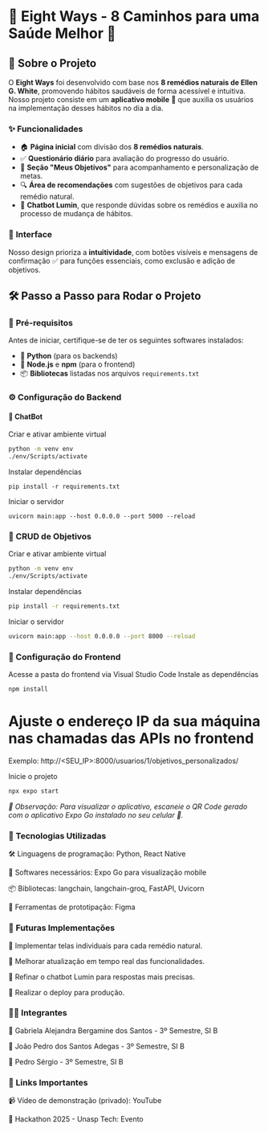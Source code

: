 # 🌿 **Eight Ways - 8 Caminhos para uma Saúde Melhor** 📱

## 🏥 **Sobre o Projeto**
O **Eight Ways** foi desenvolvido com base nos **8 remédios naturais de Ellen G. White**, promovendo hábitos saudáveis de forma acessível e intuitiva. Nosso projeto consiste em um **aplicativo mobile** 📲 que auxilia os usuários na implementação desses hábitos no dia a dia.

### ✨ **Funcionalidades**
- 🏠 **Página inicial** com divisão dos **8 remédios naturais**.
- ✅ **Questionário diário** para avaliação do progresso do usuário.
- 🎯 **Seção "Meus Objetivos"** para acompanhamento e personalização de metas.
- 🔍 **Área de recomendações** com sugestões de objetivos para cada remédio natural.
- 🤖 **Chatbot Lumin**, que responde dúvidas sobre os remédios e auxilia no processo de mudança de hábitos.

### 🎨 **Interface**
Nosso design prioriza a **intuitividade**, com botões visíveis e mensagens de confirmação ✅ para funções essenciais, como exclusão e adição de objetivos.

## 🛠 **Passo a Passo para Rodar o Projeto**
### 📌 **Pré-requisitos**
Antes de iniciar, certifique-se de ter os seguintes softwares instalados:
- 🐍 **Python** (para os backends)
- 🚀 **Node.js** e **npm** (para o frontend)
- 📦 **Bibliotecas** listadas nos arquivos `requirements.txt`

### ⚙️ **Configuração do Backend**
#### 🤖 **ChatBot**

Criar e ativar ambiente virtual
```bash
python -m venv env
./env/Scripts/activate
```

Instalar dependências
```
pip install -r requirements.txt
```

Iniciar o servidor
```
uvicorn main:app --host 0.0.0.0 --port 5000 --reload
```


### 📝 CRUD de Objetivos
Criar e ativar ambiente virtual
```bash 
python -m venv env
./env/Scripts/activate
```

Instalar dependências
```bash
pip install -r requirements.txt
```

Iniciar o servidor
```bash
uvicorn main:app --host 0.0.0.0 --port 8000 --reload
```

### 🎨 Configuração do Frontend
Acesse a pasta do frontend via Visual Studio Code
Instale as dependências
```bash
npm install
```

# Ajuste o endereço IP da sua máquina nas chamadas das APIs no frontend
 Exemplo:
 http://<SEU_IP>:8000/usuarios/1/objetivos_personalizados/

Inicie o projeto
```bash
npx expo start
```

*🔹 Observação: Para visualizar o aplicativo, escaneie o QR Code gerado com o aplicativo Expo Go instalado no seu celular 📱.*

### 🚀 Tecnologias Utilizadas

🛠 Linguagens de programação: Python, React Native

📲 Softwares necessários: Expo Go para visualização mobile

📦 Bibliotecas: langchain, langchain-groq, FastAPI, Uvicorn

🎨 Ferramentas de prototipação: Figma


### 🔮 Futuras Implementações

🏡 Implementar telas individuais para cada remédio natural.

🔄 Melhorar atualização em tempo real das funcionalidades.

🧐 Refinar o chatbot Lumin para respostas mais precisas.

🚀 Realizar o deploy para produção.

### 👩‍💻 Integrantes

👩 Gabriela Alejandra Bergamine dos Santos - 3º Semestre, SI B

👨 João Pedro dos Santos Adegas - 3º Semestre, SI B

👨 Pedro Sérgio - 3º Semestre, SI B

### 🔗 Links Importantes

📹 Vídeo de demonstração (privado): YouTube

🎯 Hackathon 2025 - Unasp Tech: Evento
